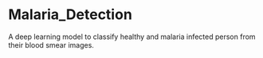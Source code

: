 # Malaria_Detection
A deep learning model to classify healthy and malaria infected person from their blood smear images.
